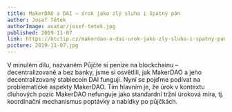 ```yaml
---
title: MakerDAO a DAI – úrok jako zlý sluha i špatný pán
author: Josef Tětek
authorImage: avatar/josef-tetek.jpg
published: 2019-11-07
link: https://btctip.cz/makerdao-a-dai-urok-jako-zly-sluha-i-spatny-pan/
picture: 2019-11-07.jpg
---
```


V minulém dílu, nazvaném Půjčte si peníze na blockchainu – decentralizovaně a bez banky, jsme si osvětlili, jak MakerDAO a jeho decentralizovaný stablecoin DAI fungují. Nyní se pojďme podívat na problematické aspekty MakerDAO. Tím hlavním je, že úrok v kontextu dluhových pozic MakerDAO nefunguje jako standardní tržní úroková míra, tj. koordinační mechanismus poptávky a nabídky po půjčkách.

